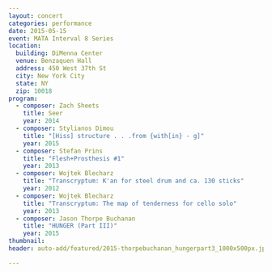 ```yaml
---
layout: concert
categories: performance
date: 2015-05-15
event: MATA Interval 8 Series
location:
  building: DiMenna Center
  venue: Benzaquen Hall
  address: 450 West 37th St
  city: New York City
  state: NY
  zip: 10018
program:
  - composer: Zach Sheets
    title: Seer
    year: 2014
  - composer: Stylianos Dimou
    title: "[Hiss] structure . . .from {with[in} - g]"
    year: 2015
  - composer: Stefan Prins
    title: "Flesh+Prosthesis #1"
    year: 2013
  - composer: Wojtek Blecharz
    title: "Transcryptum: K'an for steel drum and ca. 130 sticks"
    year: 2012
  - composer: Wojtek Blecharz
    title: "Transcryptum: The map of tenderness for cello solo"
    year: 2013
  - composer: Jason Thorpe Buchanan
    title: "HUNGER (Part III)"
    year: 2015
thumbnail: 
header: auto-add/featured/2015-thorpebuchanan_hungerpart3_1000x500px.jpg

---
```

